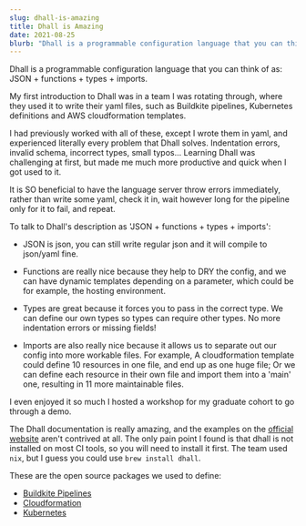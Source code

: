 ```yaml
---
slug: dhall-is-amazing
title: Dhall is Amazing
date: 2021-08-25
blurb: "Dhall is a programmable configuration language that you can think of as: JSON + functions + types + imports."
---
```


Dhall is a programmable configuration language that you can think of as: JSON + functions + types + imports.

My first introduction to Dhall was in a team I was rotating through, where they used it to write their yaml files, such as Buildkite pipelines, Kubernetes definitions and AWS cloudformation templates.

I had previously worked with all of these, except I wrote them in yaml, and experienced literally every problem that Dhall solves. Indentation errors, invalid schema, incorrect types, small typos... Learning Dhall was challenging at first, but made me much more productive and quick when I got used to it.

It is SO beneficial to have the language server throw errors immediately, rather than write some yaml, check it in, wait however long for the pipeline only for it to fail, and repeat.

To talk to Dhall's description as 'JSON + functions + types + imports':

* JSON is json, you can still write regular json and it will compile to json/yaml fine.

* Functions are really nice because they help to DRY the config, and we can have dynamic templates depending on a parameter, which could be for example, the hosting environment.

* Types are great because it forces you to pass in the correct type. We can define our own types so types can require other types. No more indentation errors or missing fields!

* Imports are also really nice because it allows us to separate out our config into more workable files. For example, A cloudformation template could define 10 resources in one file, and end up as one huge file; Or we can define each resource in their own file and import them into a 'main' one, resulting in 11 more maintainable files.

I even enjoyed it so much I hosted a workshop for my graduate cohort to go through a demo.

The Dhall documentation is really amazing, and the examples on the [official website](https://dhall-lang.org/) aren't contrived at all. The only pain point I found is that dhall is not installed on most CI tools, so you will need to install it first. The team used `nix`, but I guess you could use `brew install dhall`.

These are the open source packages we used to define:

* [Buildkite Pipelines](https://github.com/myob-oss/buildkite.dhall)
* [Cloudformation](https://github.com/jcouyang/dhall-aws-cloudformation)
* [Kubernetes](https://github.com/dhall-lang/dhall-kubernetes)

